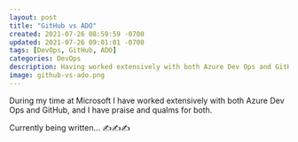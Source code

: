 ```yaml
---
layout: post
title: "GitHub vs ADO"
created: 2021-07-26 08:59:59 -0700
updated: 2021-07-26 09:01:01 -0700
tags: [DevOps, GitHub, ADO]
categories: DevOps
description: Having worked extensively with both Azure Dev Ops and GitHub, I have praise and qualms for both.
image: github-vs-ado.png
---
```


During my time at Microsoft I have worked extensively with both Azure Dev Ops and GitHub, and I have praise and qualms for both.

Currently being written... ✍✍✍
